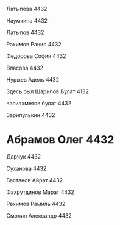 Латыпова 4432

Наумкина 4432

Латыпов 4432

Рахимов Ранис 4432

Федорова София 4432 

Власова 4432

Нурыев Адель 4432

Здесь был Шарипов Булат 4132

валиахметов булат 4432

Зарипулькин 4432

# Абрамов Олег 4432

Дарчук 4432

Суханова 4432

Бастанов Айрат 4432

Фахрутдинов Марат 4432

Рахимов Рамиль 4432

Смолин Александр 4432